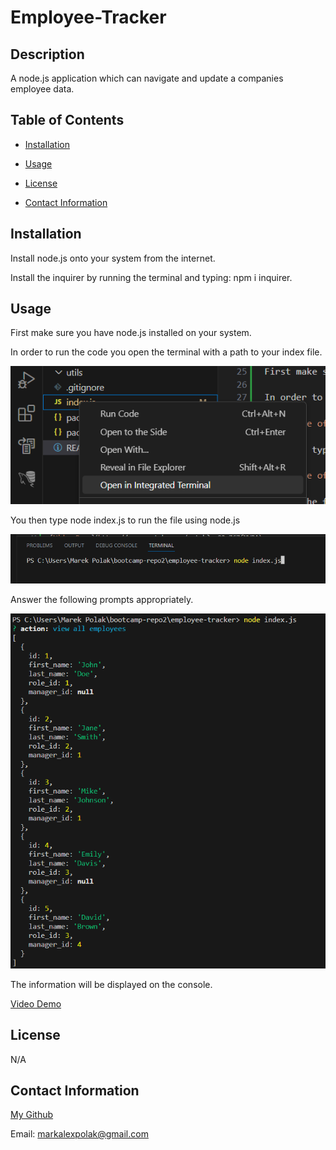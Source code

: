 # Employee-Tracker

## Description

A node.js application which can navigate and update a companies employee data.

## Table of Contents

  - [Installation](#installation)

  - [Usage](#usage)

  - [License](#license)

  - [Contact Information](#contact-information)

## Installation

Install node.js onto your system from the internet. 

Install the inquirer by running the terminal and typing: npm i inquirer.

## Usage

First make sure you have node.js installed on your system.

In order to run the code you open the terminal with a path to your index file.

![Picture of Step 1](/images/Step1.PNG)

You then type node index.js to run the file using node.js

![Picture of Step 2](/images/Step2.PNG)

Answer the following prompts appropriately.

![Picture of Step 3](/images/Step3.PNG)

The information will be displayed on the console. 

[Video Demo](https://www.youtube.com/watch?v=O2xZ67fNWBA)

## License
    
N/A

## Contact Information
  
[My Github](https://github.com/MarekAlexPolak)
  
Email: markalexpolak@gmail.com
  